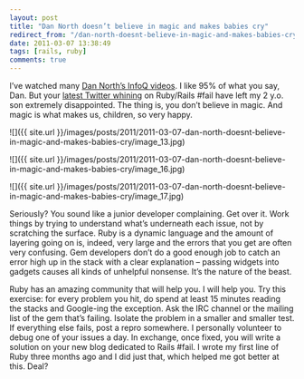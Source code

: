 ```yaml
---
layout: post
title: "Dan North doesn’t believe in magic and makes babies cry"
redirect_from: "/dan-north-doesnt-believe-in-magic-and-makes-babies-cry/"
date: 2011-03-07 13:38:49
tags: [rails, ruby]
comments: true
---
```

I’ve watched many [Dan North’s InfoQ videos](http://www.infoq.com/author/Dan-North). I like 95% of what you say, Dan. But your [latest Twitter whining](http://twitter.com/tastapod) on Ruby/Rails #fail have left my 2 y.o. son extremely disappointed. The thing is, you don’t believe in magic. And magic is what makes us, children, so very happy.

![]({{ site.url }}/images/posts/2011/2011-03-07-dan-north-doesnt-believe-in-magic-and-makes-babies-cry/image_13.jpg)

![]({{ site.url }}/images/posts/2011/2011-03-07-dan-north-doesnt-believe-in-magic-and-makes-babies-cry/image_16.jpg)

![]({{ site.url }}/images/posts/2011/2011-03-07-dan-north-doesnt-believe-in-magic-and-makes-babies-cry/image_17.jpg)

Seriously? You sound like a junior developer complaining. Get over it. Work things by trying to understand what’s underneath each issue, not by scratching the surface. Ruby is a dynamic language and the amount of layering going on is, indeed, very large and the errors that you get are often very confusing. Gem developers don’t do a good enough job to catch an error high up in the stack with a clear explanation – passing widgets into gadgets causes all kinds of unhelpful nonsense. It’s the nature of the beast.

Ruby has an amazing community that will help you. I will help you. Try this exercise: for every problem you hit, do spend at least 15 minutes reading the stacks and Google-ing the exception. Ask the IRC channel or the mailing list of the gem that’s failing. Isolate the problem in a smaller and smaller test. If everything else fails, post a repro somewhere. I personally volunteer to debug one of your issues a day. In exchange, once fixed, you will write a solution on your new blog dedicated to Rails #fail. I wrote my first line of Ruby three months ago and I did just that, which helped me got better at this. Deal?
